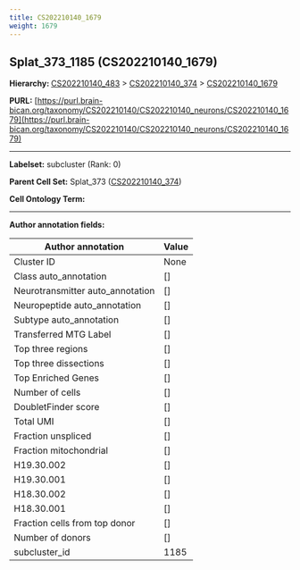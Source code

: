 ```yaml
---
title: CS202210140_1679
weight: 1679
---
```

## Splat_373_1185 (CS202210140_1679)
<b>Hierarchy: </b>
[CS202210140_483](../CS202210140_483) >
[CS202210140_374](../CS202210140_374) >
[CS202210140_1679](../CS202210140_1679)

**PURL:** [https://purl.brain-bican.org/taxonomy/CS202210140/CS202210140_neurons/CS202210140_1679](https://purl.brain-bican.org/taxonomy/CS202210140/CS202210140_neurons/CS202210140_1679)

---


**Labelset:** subcluster (Rank: 0)

**Parent Cell Set:** Splat_373 ([CS202210140_374](../CS202210140_374))



**Cell Ontology Term:** 

[MARKER GENES.]: #


---

[TRANSFERRED ANNOTATIONS.]: #


[AUTHOR ANNOTATION FIELDS.]: #


**Author annotation fields:**

| Author annotation | Value |
|-------------------|-------|
|Cluster ID|None|
|Class auto_annotation|[]|
|Neurotransmitter auto_annotation|[]|
|Neuropeptide auto_annotation|[]|
|Subtype auto_annotation|[]|
|Transferred MTG Label|[]|
|Top three regions|[]|
|Top three dissections|[]|
|Top Enriched Genes|[]|
|Number of cells|[]|
|DoubletFinder score|[]|
|Total UMI|[]|
|Fraction unspliced|[]|
|Fraction mitochondrial|[]|
|H19.30.002|[]|
|H19.30.001|[]|
|H18.30.002|[]|
|H18.30.001|[]|
|Fraction cells from top donor|[]|
|Number of donors|[]|
|subcluster_id|1185|
